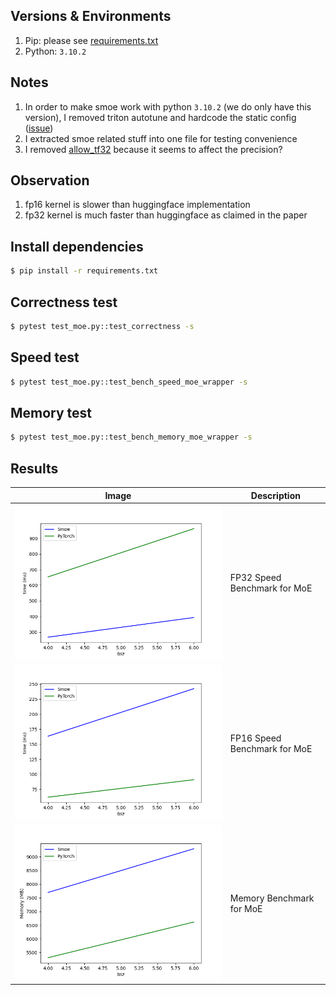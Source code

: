 ## Versions & Environments

1. Pip: please see [requirements.txt](./requirements.txt)
2. Python: `3.10.2`

## Notes

1. In order to make smoe work with python `3.10.2` (we do only have this version), I removed triton autotune and hardcode the static config ([issue](https://github.com/shawntan/scattermoe/issues/3))
2. I extracted smoe related stuff into one file for testing convenience
3. I removed [allow_tf32](https://github.com/shawntan/scattermoe/blob/0526612bd53f3fb4dc3418eaa2876c89efe5e4e2/scattermoe/kernels/ops.py#L111) because it seems to affect the precision?

## Observation

1. fp16 kernel is slower than huggingface implementation
2. fp32 kernel is much faster than huggingface as claimed in the paper

## Install dependencies

```bash
$ pip install -r requirements.txt
```

## Correctness test

```bash
$ pytest test_moe.py::test_correctness -s
```

## Speed test

```bash
$ pytest test_moe.py::test_bench_speed_moe_wrapper -s
```


## Memory test

```bash
$ pytest test_moe.py::test_bench_memory_moe_wrapper -s
```

## Results


| Image | Description |
|-------|-------------|
| ![moe-full-fp32-speed-benchmark](./moe_speed/moe-full-fp32-speed-benchmark.png) | FP32 Speed Benchmark for MoE |
| ![moe-full-fp16-speed-benchmark](./moe_speed/moe-full-fp16-speed-benchmark.png) | FP16 Speed Benchmark for MoE |
| ![moe-full-memory-benchmark](./moe_memory/moe-full-memory-benchmark.png) | Memory Benchmark for MoE |